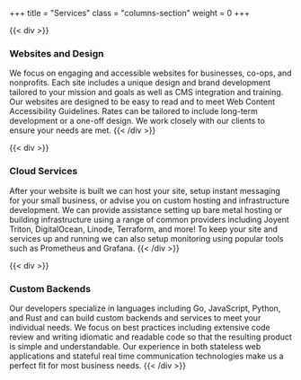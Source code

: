 +++
title  = "Services"
class  = "columns-section"
weight = 0
+++

{{< div >}}
### Websites and Design

We focus on engaging and accessible websites for businesses, co-ops, and
nonprofits.
Each site includes a unique design and brand development tailored to your
mission and goals as well as CMS integration and training.
Our websites are designed to be easy to read and to meet Web Content
Accessibility Guidelines.
Rates can be tailored to include long-term development or a one-off design.
We work closely with our clients to ensure your needs are met.
{{< /div >}}

{{< div >}}
### Cloud Services

After your website is built we can host your site, setup instant messaging for
your small business, or advise you on custom hosting and infrastructure
development.
We can provide assistance setting up bare metal hosting or building
infrastructure using a range of common providers including Joyent Triton,
DigitalOcean, Linode, Terraform, and more!
To keep your site and services up and running we can also setup monitoring using
popular tools such as Prometheus and Grafana.
{{< /div >}}

{{< div >}}
### Custom Backends

Our developers specialize in languages including Go, JavaScript, Python, and
Rust and can build custom backends and services to meet your individual needs.
We focus on best practices including extensive code review and writing idiomatic
and readable code so that the resulting product is simple and understandable.
Our experience in both stateless web applications and stateful real time
communication technologies make us a perfect fit for most business needs.
{{< /div >}}
